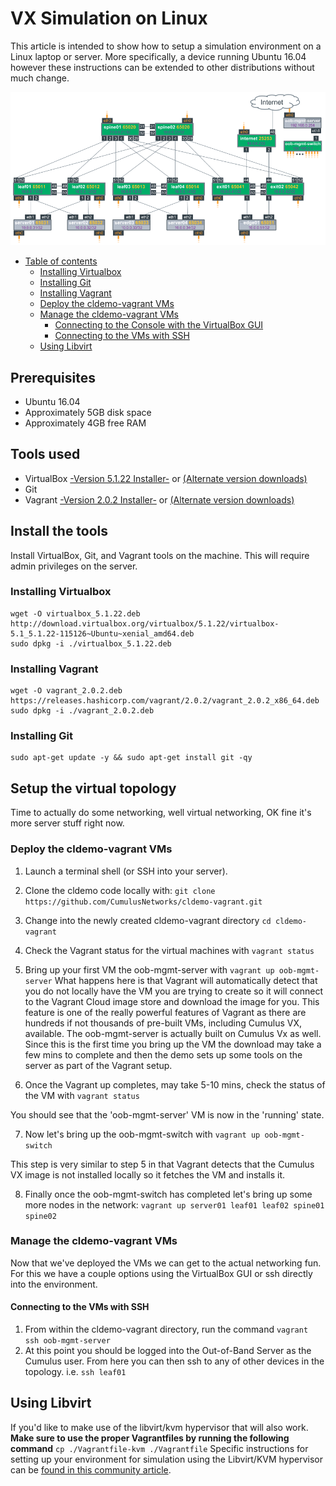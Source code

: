 # VX Simulation on Linux

This article is intended to show how to setup a simulation environment on a Linux laptop or server. More specifically, a device running Ubuntu 16.04 however these instructions can be extended to other distributions without much change.

![Reference Topology](../cldemo_topology.png)

- [Table of contents](#)
	- [Installing Virtualbox](#installing-virtualbox)
	- [Installing Git](#installing-git)
	- [Installing Vagrant](#installing-vagrant)
	- [Deploy the cldemo-vagrant VMs](#deploy-the-cldemo-vagrant-vms)
	- [Manage the cldemo-vagrant VMs](#manage-the-cldemo-vagrant-vms)
		- [Connecting to the Console with the VirtualBox GUI](#connecting-to-the-console-with-the-virtualBox-gui)
		- [Connecting to the VMs with SSH](#connecting-to-the-vms-with-ssh)
	- [Using Libvirt](#using-libvirt)

## Prerequisites

 - Ubuntu 16.04
 - Approximately 5GB disk space
 - Approximately 4GB free RAM

## Tools used

- VirtualBox [-Version 5.1.22 Installer-](http://download.virtualbox.org/virtualbox/5.1.22/virtualbox-5.1_5.1.22-115126~Ubuntu~xenial_amd64.deb)  or [(Alternate version downloads)](https://www.virtualbox.org/wiki/Downloads)
- Git
- Vagrant [-Version 2.0.2 Installer-](https://releases.hashicorp.com/vagrant/2.0.2/vagrant_2.0.2_x86_64.deb) or [(Alternate version downloads)](https://releases.hashicorp.com/vagrant/)


## Install the tools
Install VirtualBox, Git, and Vagrant tools on the machine.  This will require admin privileges on the server.

### Installing Virtualbox

```
wget -O virtualbox_5.1.22.deb http://download.virtualbox.org/virtualbox/5.1.22/virtualbox-5.1_5.1.22-115126~Ubuntu~xenial_amd64.deb
sudo dpkg -i ./virtualbox_5.1.22.deb
```

### Installing Vagrant

```
wget -O vagrant_2.0.2.deb https://releases.hashicorp.com/vagrant/2.0.2/vagrant_2.0.2_x86_64.deb
sudo dpkg -i ./vagrant_2.0.2.deb
```

### Installing Git

```
sudo apt-get update -y && sudo apt-get install git -qy
```

## Setup the virtual topology
Time to actually do some networking, well virtual networking, OK fine it's more server stuff right now.

### Deploy the cldemo-vagrant VMs
 1. Launch a terminal shell (or SSH into your server).
 2. Clone the cldemo code locally with: `git clone https://github.com/CumulusNetworks/cldemo-vagrant.git`
 3. Change into the newly created cldemo-vagrant directory `cd cldemo-vagrant`
 4. Check the Vagrant status for the virtual machines with `vagrant status`
 5. Bring up your first VM the oob-mgmt-server with `vagrant up oob-mgmt-server`
What happens here is that Vagrant will automatically detect that you do not locally have the VM you are trying to create so it will connect to the Vagrant Cloud image store and download the image for you. This feature is one of the really powerful features of Vagrant as there are hundreds if not thousands of pre-built VMs, including Cumulus VX, available.  The oob-mgmt-server is actually built on Cumulus Vx as well.
Since this is the first time you bring up the VM the download may take a few mins to complete and then the demo sets up some tools on the server as part of the Vagrant setup.

 6. Once the Vagrant up completes, may take 5-10 mins, check the status of the VM with `vagrant status`

You should see that the 'oob-mgmt-server' VM is now in the 'running' state.

 7. Now let's bring up the oob-mgmt-switch with `vagrant up oob-mgmt-switch`

This step is very similar to step 5 in that Vagrant detects that the Cumulus VX image is not installed locally so it fetches the VM and installs it.

 8. Finally once the oob-mgmt-switch has completed let's bring up some more nodes in the network: `vagrant up server01 leaf01 leaf02 spine01 spine02`

### Manage the cldemo-vagrant VMs

Now that we've deployed the VMs we can get to the actual networking fun.  For this we have a couple options using the VirtualBox GUI or ssh directly into the environment.

#### Connecting to the VMs with SSH

 1. From within the cldemo-vagrant directory, run the command `vagrant ssh oob-mgmt-server`
 2. At this point you should be logged into the Out-of-Band Server as the Cumulus user. From here you can then ssh to any of other devices in the topology.
   i.e. `ssh leaf01`



## Using Libvirt
If you'd like to make use of the libvirt/kvm hypervisor that will also work.
**Make sure to use the proper Vagrantfiles by running the following command**
`cp ./Vagrantfile-kvm ./Vagrantfile`
Specific instructions for setting up your environment for simulation using the
Libvirt/KVM hypervisor can be [found in this community article](https://getsatisfaction.cumulusnetworks.com/cumulus/topics/setting-up-an-ubuntu-16-04-server-for-simulation-with-libvirt-kvm).
